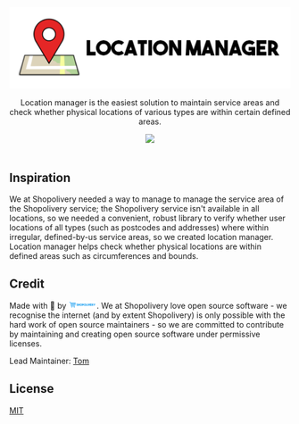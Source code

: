 <div align="center">
  <img src="./docs/assets/logo.png" alt="Location Manager logo">

  <p>Location manager is the easiest solution to maintain service areas and check whether physical locations of various types are within certain defined areas.</p>

  <a href="./LICENSE">
    <img src="https://img.shields.io/badge/license-MIT-blue">
  </a>
</div>

<br>

## Inspiration

We at Shopolivery needed a way to manage to manage the service area of the Shopolivery service; the Shopolivery service isn't available in all locations, so we needed a convenient, robust library to verify whether user locations of all types (such as postcodes and addresses) where within irregular, defined-by-us service areas, so we created location manager. Location manager helps check whether physical locations are within defined areas such as circumferences and bounds.

## Credit


Made with 💖 by <img src="./docs/assets/shopoliveryLogo.png" width="10%">. We at Shopolivery love open source software - we recognise the internet (and by extent Shopolivery) is only possible with the hard work of open source maintainers - so we are committed to contribute by maintaining and creating open source software under permissive licenses.

Lead Maintainer: [Tom](https://github.com/TomPrograms)

## License

[MIT](./LICENSE)
